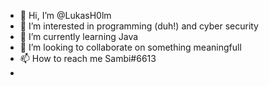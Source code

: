 - 👋 Hi, I’m @LukasH0lm
- 👀 I’m interested in programming (duh!) and cyber security
- 🌱 I’m currently learning Java
- 💞️ I’m looking to collaborate on something meaningfull 
- 📫 How to reach me Sambi#6613
- 
